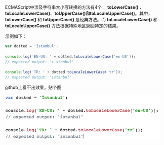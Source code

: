 ECMAScript中涉及字符串大小写转换的方法有4个： **toLowerCase()** 、**toLocaleLowerCase()**、**toUpperCase()**和**toLocaleUpperCase()**。其中， **toLowerCase()** 和 **toUpperCase()** 是经典方法。而 **toLocaleLowerCase()** 和 **toLocaleUpperCase()** 方法根据特殊地区返回特定的结果。

示例如下：

```JavaScript
var dotted = 'İstanbul';

console.log('EN-US: ' + dotted.toLocaleLowerCase('en-US'));
// expected output: "i̇stanbul"

console.log('TR: ' + dotted.toLocaleLowerCase('tr'));
// expected output: "istanbul"
```
github上看不出效果，贴个图

<img src="../image/other/toLocaleLowerCase.png">
